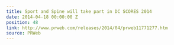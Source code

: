 ```yaml
---
title: Sport and Spine will take part in DC SCORES 2014
date: 2014-04-18 00:00:00 Z
position: 48
link: http://www.prweb.com/releases/2014/04/prweb11771277.htm
source: PRWeb
---
```


